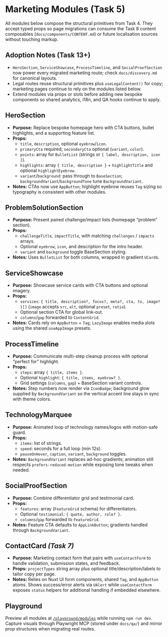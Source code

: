 # Marketing Modules (Task 5)

All modules below compose the structural primitives from Task 4. They accept typed props so page migrations can consume the Task 8 content composables (`docs/components/CONTENT.md`) or future localisation sources without touching markup.

## Adoption Notes (Task 13+)
- `HeroSection`, `ServiceShowcase`, `ProcessTimeline`, and `SocialProofSection` now power every migrated marketing route; check `docs/discovery.md` for canonical layouts.
- Legal routes reuse structural primitives plus `useLegalContent()` for copy; marketing pages continue to rely on the modules listed below.
- Extend modules via props or slots before adding new bespoke components so shared analytics, i18n, and QA hooks continue to apply.

## HeroSection
- **Purpose:** Replace bespoke homepage hero with CTA buttons, bullet highlights, and a supporting feature list.
- **Props:**
  - `title`, `description`, optional `eyebrow`/`icon`.
  - `primaryCta` required; `secondaryCta` optional (`variant`, `color`).
  - `points`: array for `BulletList` (strings or `{ label, description, icon }`).
  - `highlights`: array `{ title, description }` + `highlightTitle` and optional `highlightEyebrow`.
  - `variant`/`background`: pass through to `BaseSection`; `backgroundVariant`/`backgroundTone` tune `BackgroundVariant`.
- **Notes:** CTAs now use `AppButton`; highlight eyebrow reuses `Tag` sizing so typography is consistent with other modules.

## ProblemSolutionSection
- **Purpose:** Present paired challenge/impact lists (homepage “problem” section).
- **Props:**
  - `challengeTitle`, `impactTitle`, with matching `challenges` / `impacts` arrays.
  - Optional `eyebrow`, `icon`, and description for the intro header.
  - `variant` and `background` toggle BaseSection styling.
- **Notes:** Uses `BulletList` for both columns, wrapped in gradient `UCard`s.

## ServiceShowcase
- **Purpose:** Showcase service cards with CTA buttons and optional imagery.
- **Props:**
  - `services`: `{ title, description?, focus?, meta?, cta, to, image? }[]` (`image` accepts `src`, `alt`, optional `preset`, `ratio`).
  - Optional section CTA for global link-out.
  - `columns`/`gap` forwarded to `ContentGrid`.
- **Notes:** Cards rely on `AppButton` + `Tag`; `LazyImage` enables media slots using the shared `useAppImage` presets.

## ProcessTimeline
- **Purpose:** Communicate multi-step cleanup process with optional “perfect for” highlight.
- **Props:**
  - `steps`: array `{ title, items }`.
  - Optional `highlight`: `{ title, items, eyebrow? }`.
  - Grid settings (`columns`, `gap`) + BaseSection variant controls.
- **Notes:** Step numbers now render via `IconBadge`; background glow supplied by `BackgroundVariant` so the vertical accent line stays in sync with theme colors.

## TechnologyMarquee
- **Purpose:** Animated loop of technology names/logos with motion-safe guard.
- **Props:**
  - `items`: list of strings.
  - `speed`: seconds for a full loop (min 12s).
  - `pauseOnHover`, `caption`, `variant`, `background` toggles.
- **Notes:** `BackgroundVariant` replaces ad-hoc gradients; animation still respects `prefers-reduced-motion` while exposing tone tweaks when needed.

## SocialProofSection
- **Purpose:** Combine differentiator grid and testimonial card.
- **Props:**
  - `features`: array (`FeatureGrid` schema) for differentiators.
  - Optional `testimonial`: `{ quote, author, role? }`.
  - `columns`/`gap` forwarded to `FeatureGrid`.
- **Notes:** Feature CTA defaults to `AppLinkButton`; gradients handled through `BackgroundVariant`.

## ContactCard *(Task 7)*
- **Purpose:** Marketing contact form that pairs with `useContactForm` to handle validation, submission states, and feedback.
- **Props:** `projectTypes` string array plus optional title/description/labels to tailor copy per page.
- **Notes:** Relies on Nuxt UI form components, shared `Tag`, and `AppButton` atoms. Shows success/error alerts via `UAlert` while `useContactForm` exposes `status` helpers for additional handling if embedded elsewhere.

## Playground
Preview all modules at [`/playground/modules`](http://localhost:3000/playground/modules) while running `npm run dev`. Capture visuals through Playwright MCP (stored under `docs/qa/`) and mirror prop structures when migrating real routes.
